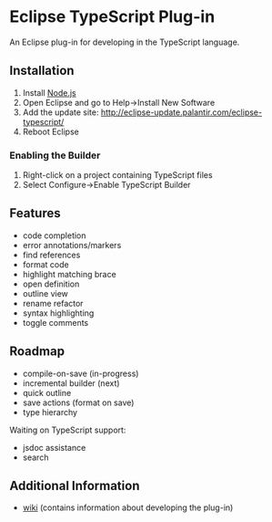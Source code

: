 # Eclipse TypeScript Plug-in

An Eclipse plug-in for developing in the TypeScript language.

## Installation
1. Install [Node.js](http://nodejs.org/)
1. Open Eclipse and go to Help->Install New Software
1. Add the update site: http://eclipse-update.palantir.com/eclipse-typescript/
1. Reboot Eclipse

### Enabling the Builder
1. Right-click on a project containing TypeScript files
1. Select Configure->Enable TypeScript Builder

## Features
* code completion
* error annotations/markers
* find references
* format code
* highlight matching brace
* open definition
* outline view
* rename refactor
* syntax highlighting
* toggle comments

## Roadmap
* compile-on-save (in-progress)
* incremental builder (next)
* quick outline
* save actions (format on save)
* type hierarchy

Waiting on TypeScript support:
* jsdoc assistance
* search

## Additional Information
* [wiki](https://github.com/palantir/eclipse-typescript/wiki) (contains information about developing the plug-in)

